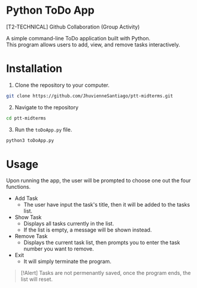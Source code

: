 # Python ToDo App
[T2-TECHNICAL] Github Collaboration (Group Activity)

A simple command-line ToDo application built with Python.  
This program allows users to add, view, and remove tasks interactively.

# Installation
1. Clone the repository to your computer.
```bash
git clone https://github.com/JhuvienneSantiago/ptt-midterms.git
```
2. Navigate to the repository
```bash
cd ptt-midterms
```
3. Run the `toDoApp.py` file.
```bash
python3 toDoApp.py
```

# Usage
Upon running the app, the user will be prompted to choose one out the four functions.

- Add Task
    - The user have input the task's title, then it will be added to the tasks list.
- Show Task
    - Displays all tasks currently in the list.
    - If the list is empty, a message will be shown instead.
- Remove Task
    - Displays the current task list, then prompts you to enter the task number you want to remove.
- Exit
    - It will simply terminate the program.

> [!Alert]
> Tasks are not permenantly saved, once the program ends, the list will reset.
>
